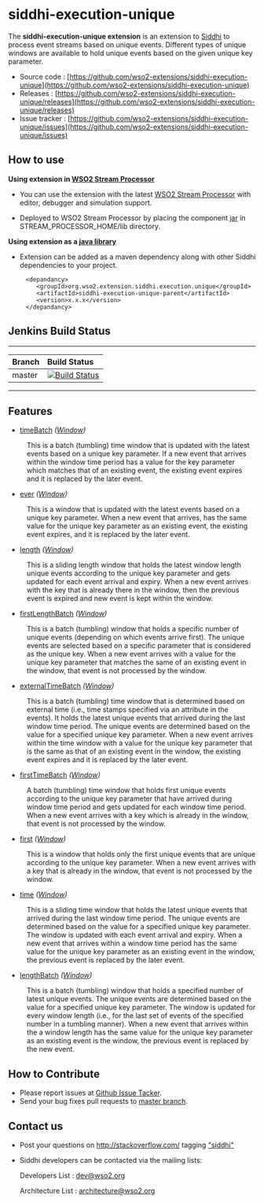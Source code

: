 siddhi-execution-unique
======================================

The **siddhi-execution-unique extension** is an extension to [Siddhi](https://wso2.github.io/siddhi) to process event streams based on unique events.
Different types of unique windows are available to hold unique events based on the given unique key parameter.

* Source code : [https://github.com/wso2-extensions/siddhi-execution-unique](https://github.com/wso2-extensions/siddhi-execution-unique)
* Releases : [https://github.com/wso2-extensions/siddhi-execution-unique/releases](https://github.com/wso2-extensions/siddhi-execution-unique/releases)
* Issue tracker :  [https://github.com/wso2-extensions/siddhi-execution-unique/issues](https://github.com/wso2-extensions/siddhi-execution-unique/issues)

## How to use 

**Using extension in [WSO2 Stream Processor](https://github.com/wso2/product-sp/releases)**

* You can use the extension with the latest [WSO2 Stream Processor](https://github.com/wso2/product-sp/releases) with editor, debugger and simulation support. 

* Deployed to WSO2 Stream Processor by placing the component [jar](https://github.com/wso2-extensions/siddhi-execution-unique/releases) in STREAM_PROCESSOR_HOME/lib directory.

**Using extension as a [java library](https://wso2.github.io/siddhi/documentation/running-as-a-java-library/)**

* Extension can be added as a maven dependency along with other Siddhi dependencies to your project.

```
     <depandancy>
        <groupId>org.wso2.extension.siddhi.execution.unique</groupId>
        <artifactId>siddhi-execution-unique-parent</artifactId>
        <version>x.x.x</version>
     </depandancy>
```





## Jenkins Build Status 

---

|  Branch | Build Status |
| :------ |:------------ | 
| master  | [![Build Status](https://wso2.org/jenkins/job/siddhi/job/siddhi-execution-unique/badge/icon)](https://wso2.org/jenkins/job/siddhi/job/siddhi-execution-unique/) |

---
  

## Features

* <a target="_blank" href="./api/4.0.2-SNAPSHOT/#timebatch-window">timeBatch</a> *(<a target="_blank" href="https://wso2.github.io/siddhi/documentation/siddhi-4.0/#windows">Window</a>)*<br><div style="padding-left: 1em;"><p>This is a batch (tumbling) time window that is updated with the latest events based on a unique key parameter. If a new event that arrives within the window time period has a value for the key parameter which matches that of an existing event, the existing event expires and it is replaced by the later event. </p></div>
* <a target="_blank" href="./api/4.0.2-SNAPSHOT/#ever-window">ever</a> *(<a target="_blank" href="https://wso2.github.io/siddhi/documentation/siddhi-4.0/#windows">Window</a>)*<br><div style="padding-left: 1em;"><p>This is a  window that is updated with the latest events based on a unique key parameter. When a new event that arrives, has the same value for the unique key parameter as an existing event, the existing event expires, and it is replaced by the later event.</p></div>
* <a target="_blank" href="./api/4.0.2-SNAPSHOT/#length-window">length</a> *(<a target="_blank" href="https://wso2.github.io/siddhi/documentation/siddhi-4.0/#windows">Window</a>)*<br><div style="padding-left: 1em;"><p>This is a sliding length window that holds the latest window length unique events according to the unique key parameter and gets updated for each event arrival and expiry. When a new event arrives with the key that is already there in the window, then the previous event is expired and new event is kept within the window.</p></div>
* <a target="_blank" href="./api/4.0.2-SNAPSHOT/#firstlengthbatch-window">firstLengthBatch</a> *(<a target="_blank" href="https://wso2.github.io/siddhi/documentation/siddhi-4.0/#windows">Window</a>)*<br><div style="padding-left: 1em;"><p>This is a batch (tumbling) window that holds a specific number of unique events (depending on which events arrive first). The unique events are selected based on a specific parameter that is considered as the unique key. When a new event arrives with a value for the unique key parameter that matches the same of an existing event in the window, that event is not processed by the window.</p></div>
* <a target="_blank" href="./api/4.0.2-SNAPSHOT/#externaltimebatch-window">externalTimeBatch</a> *(<a target="_blank" href="https://wso2.github.io/siddhi/documentation/siddhi-4.0/#windows">Window</a>)*<br><div style="padding-left: 1em;"><p>This is a batch (tumbling) time window that is determined based on external time (i.e., time stamps specified via an attribute in the events). It holds the latest unique events that arrived during the last window time period. The unique events are determined based on the value for a specified unique key parameter. When a new event arrives within the time window with a value for the unique key parameter that is the same as that of an existing event in the window, the existing event expires and it is replaced by the later event.</p></div>
* <a target="_blank" href="./api/4.0.2-SNAPSHOT/#firsttimebatch-window">firstTimeBatch</a> *(<a target="_blank" href="https://wso2.github.io/siddhi/documentation/siddhi-4.0/#windows">Window</a>)*<br><div style="padding-left: 1em;"><p>A batch (tumbling) time window that holds first unique events according to the unique key parameter that have arrived during window time period and gets updated for each window time period. When a new event arrives with a key which is already in the window, that event is not processed by the window.</p></div>
* <a target="_blank" href="./api/4.0.2-SNAPSHOT/#first-window">first</a> *(<a target="_blank" href="https://wso2.github.io/siddhi/documentation/siddhi-4.0/#windows">Window</a>)*<br><div style="padding-left: 1em;"><p>This is a window that holds only the first unique events that are unique according to the unique key parameter. When a new event arrives with a key that is already in the window, that event is not processed by the window.</p></div>
* <a target="_blank" href="./api/4.0.2-SNAPSHOT/#time-window">time</a> *(<a target="_blank" href="https://wso2.github.io/siddhi/documentation/siddhi-4.0/#windows">Window</a>)*<br><div style="padding-left: 1em;"><p>This is a sliding time window that holds the latest unique events that arrived during the last window time period. The unique events are determined based on the value for a specified unique key parameter. The window is updated with each event arrival and expiry. When a new event that arrives within a window time period has the same value for the unique key parameter as an existing event in the window, the previous event is replaced by the later event.</p></div>
* <a target="_blank" href="./api/4.0.2-SNAPSHOT/#lengthbatch-window">lengthBatch</a> *(<a target="_blank" href="https://wso2.github.io/siddhi/documentation/siddhi-4.0/#windows">Window</a>)*<br><div style="padding-left: 1em;"><p>This is a batch (tumbling) window that holds a specified number of latest unique events. The unique events are determined based on the value for a specified unique key parameter. The window is updated for every window length (i.e., for the last set of events of the specified number in a tumbling manner). When a new event that arrives within the a window length has the same value for the unique key parameter as an existing event is the window, the previous event is replaced by the new event.</p></div>

## How to Contribute
 
  * Please report issues at [Github Issue Tacker](https://github.com/wso2-extensions/siddhi-execution-unique/issues).
  * Send your bug fixes pull requests to [master branch](https://github.com/wso2-extensions/siddhi-execution-unique/tree/master). 
 
## Contact us 
 * Post your questions on http://stackoverflow.com/ tagging ["siddhi"](http://stackoverflow.com/search?q=siddhi)
 
 * Siddhi developers can be contacted via the mailing lists:
 
    Developers List   : [dev@wso2.org](mailto:dev@wso2.org)
    
    Architecture List : [architecture@wso2.org](mailto:architecture@wso2.org)
 
